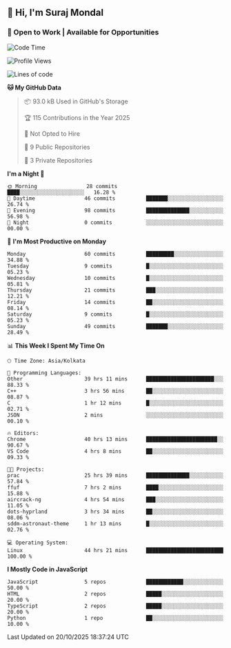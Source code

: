 ## 👋 Hi, I'm Suraj Mondal
### 🚀 Open to Work | Available for Opportunities

<!--START_SECTION:waka-->
![Code Time](http://img.shields.io/badge/Code%20Time-97%20hrs%2010%20mins-blue)

![Profile Views](http://img.shields.io/badge/Profile%20Views-1-blue)

![Lines of code](https://img.shields.io/badge/From%20Hello%20World%20I%27ve%20Written-100.4%20thousand%20lines%20of%20code-blue)

**🐱 My GitHub Data** 

> 📦 93.0 kB Used in GitHub's Storage 
 > 
> 🏆 115 Contributions in the Year 2025
 > 
> 🚫 Not Opted to Hire
 > 
> 📜 9 Public Repositories 
 > 
> 🔑 3 Private Repositories 
 > 
**I'm a Night 🦉** 

```text
🌞 Morning                28 commits          ████░░░░░░░░░░░░░░░░░░░░░   16.28 % 
🌆 Daytime                46 commits          ███████░░░░░░░░░░░░░░░░░░   26.74 % 
🌃 Evening                98 commits          ██████████████░░░░░░░░░░░   56.98 % 
🌙 Night                  0 commits           ░░░░░░░░░░░░░░░░░░░░░░░░░   00.00 % 
```
📅 **I'm Most Productive on Monday** 

```text
Monday                   60 commits          █████████░░░░░░░░░░░░░░░░   34.88 % 
Tuesday                  9 commits           █░░░░░░░░░░░░░░░░░░░░░░░░   05.23 % 
Wednesday                10 commits          █░░░░░░░░░░░░░░░░░░░░░░░░   05.81 % 
Thursday                 21 commits          ███░░░░░░░░░░░░░░░░░░░░░░   12.21 % 
Friday                   14 commits          ██░░░░░░░░░░░░░░░░░░░░░░░   08.14 % 
Saturday                 9 commits           █░░░░░░░░░░░░░░░░░░░░░░░░   05.23 % 
Sunday                   49 commits          ███████░░░░░░░░░░░░░░░░░░   28.49 % 
```


📊 **This Week I Spent My Time On** 

```text
🕑︎ Time Zone: Asia/Kolkata

💬 Programming Languages: 
Other                    39 hrs 11 mins      ██████████████████████░░░   88.33 % 
C++                      3 hrs 56 mins       ██░░░░░░░░░░░░░░░░░░░░░░░   08.87 % 
C                        1 hr 12 mins        █░░░░░░░░░░░░░░░░░░░░░░░░   02.71 % 
JSON                     2 mins              ░░░░░░░░░░░░░░░░░░░░░░░░░   00.10 % 

🔥 Editors: 
Chrome                   40 hrs 13 mins      ███████████████████████░░   90.67 % 
VS Code                  4 hrs 8 mins        ██░░░░░░░░░░░░░░░░░░░░░░░   09.33 % 

🐱‍💻 Projects: 
prac                     25 hrs 39 mins      ██████████████░░░░░░░░░░░   57.84 % 
ffuf                     7 hrs 2 mins        ████░░░░░░░░░░░░░░░░░░░░░   15.88 % 
aircrack-ng              4 hrs 54 mins       ███░░░░░░░░░░░░░░░░░░░░░░   11.05 % 
dots-hyprland            3 hrs 34 mins       ██░░░░░░░░░░░░░░░░░░░░░░░   08.06 % 
sddm-astronaut-theme     1 hr 13 mins        █░░░░░░░░░░░░░░░░░░░░░░░░   02.76 % 

💻 Operating System: 
Linux                    44 hrs 21 mins      █████████████████████████   100.00 % 
```

**I Mostly Code in JavaScript** 

```text
JavaScript               5 repos             ████████████░░░░░░░░░░░░░   50.00 % 
HTML                     2 repos             █████░░░░░░░░░░░░░░░░░░░░   20.00 % 
TypeScript               2 repos             █████░░░░░░░░░░░░░░░░░░░░   20.00 % 
Python                   1 repo              ██░░░░░░░░░░░░░░░░░░░░░░░   10.00 % 
```




 Last Updated on 20/10/2025 18:37:24 UTC
<!--END_SECTION:waka-->
